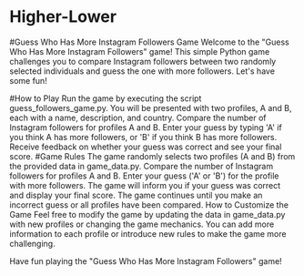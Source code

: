# Higher-Lower

#Guess Who Has More Instagram Followers Game
Welcome to the "Guess Who Has More Instagram Followers" game! This simple Python game challenges you to compare Instagram followers between two randomly selected individuals and guess the one with more followers. Let's have some fun!


#How to Play
Run the game by executing the script guess_followers_game.py.
You will be presented with two profiles, A and B, each with a name, description, and country.
Compare the number of Instagram followers for profiles A and B.
Enter your guess by typing 'A' if you think A has more followers, or 'B' if you think B has more followers.
Receive feedback on whether your guess was correct and see your final score.
#Game Rules
The game randomly selects two profiles (A and B) from the provided data in game_data.py.
Compare the number of Instagram followers for profiles A and B.
Enter your guess ('A' or 'B') for the profile with more followers.
The game will inform you if your guess was correct and display your final score.
The game continues until you make an incorrect guess or all profiles have been compared.
How to Customize the Game
Feel free to modify the game by updating the data in game_data.py with new profiles or changing the game mechanics. You can add more information to each profile or introduce new rules to make the game more challenging.

Have fun playing the "Guess Who Has More Instagram Followers" game!






